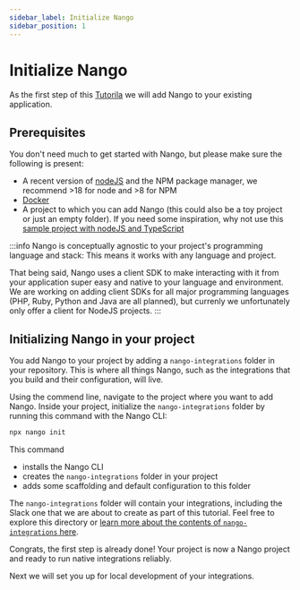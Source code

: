 ```yaml
---
sidebar_label: Initialize Nango
sidebar_position: 1
---
```


# Initialize Nango

As the first step of this [Tutorila](README.md) we will add Nango to your existing application.

## Prerequisites

You don't need much to get started with Nango, but please make sure the following is present:

- A recent version of [nodeJS](https://nodejs.org/en/) and the NPM package manager, we recommend >18 for node and >8 for NPM
- [Docker](https://www.docker.com/)
- A project to which you can add Nango (this could also be a toy project or just an empty folder). If you need some inspiration, why not use this [sample project with nodeJS and TypeScript](https://www.digitalocean.com/community/tutorials/setting-up-a-node-project-with-typescript)


:::info
Nango is conceptually agnostic to your project's programming language and stack: This means it works with any language and project.

That being said, Nango uses a client SDK to make interacting with it from your application super easy and native to your language and environment. We are working on adding client SDKs for all major programming languages (PHP, Ruby, Python and Java are all planned), but currenly we unfortunately only offer a client for NodeJS projects.
:::

## Initializing Nango in your project

You add Nango to your project by adding a `nango-integrations` folder in your repository. This is where all things Nango, such as the integrations that you build and their configuration, will live.

Using the commend line, navigate to the project where you want to add Nango. Inside your project, initialize the `nango-integrations` folder by running this command with the Nango CLI:
```bash
npx nango init
```

This command

- installs the Nango CLI
- creates the `nango-integrations` folder in your project
- adds some scaffolding and default configuration to this folder

The `nango-integrations` folder will contain your integrations, including the Slack one that we are about to create as part of this tutorial. Feel free to explore this directory or [learn more about the contents of `nango-integrations` here](understand-nango/nango-integrations-folder.md).

Congrats, the first step is already done! Your project is now a Nango project and ready to run native integrations reliably.

Next we will set you up for local development of your integrations.